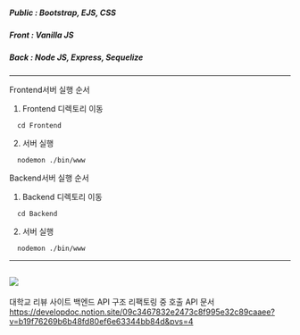 ##### Public : Bootstrap, EJS, CSS <br />
##### Front : Vanilla JS <br />
##### Back : Node JS, Express, Sequelize <br />
------------------------------------------

Frontend서버 실행 순서
1. Frontend 디렉토리 이동
``` shell
  cd Frontend
```

2. 서버 실행
``` shell
  nodemon ./bin/www
```

Backend서버 실행 순서
1. Backend 디렉토리 이동
``` shell
  cd Backend
```

2. 서버 실행
``` shell
  nodemon ./bin/www
```
------------------------------------------

![](https://github.com/ckdqja135/SeniorSchool/assets/33046341/3c8df188-9c70-4a10-aaf6-006ba90f6740)
------------------------------------------
대학교 리뷰 사이트 백엔드 API 구조 리팩토링 중
호출 API 문서
https://developdoc.notion.site/09c3467832e2473c8f995e32c89caaee?v=b19f76269b6b48fd80ef6e63344bb84d&pvs=4
